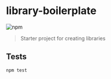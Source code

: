 # library-boilerplate

![npm][npm-version-image]

> Starter project for creating libraries

## Tests ##
```
npm test
```

[npm-version-image]: https://img.shields.io/npm/v/npm.svg?maxAge=2592000
